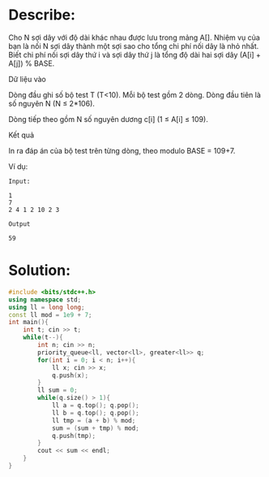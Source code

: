 # Describe:

Cho N sợi dây với độ dài khác nhau được lưu trong mảng A[]. Nhiệm vụ của bạn là nối N sợi dây thành một sợi sao cho tổng chi phí nối dây là nhỏ nhất. Biết chi phí nối sợi dây thứ i và sợi dây thứ j là tổng độ dài hai sợi dây (A[i] + A[j]) % BASE.

Dữ liệu vào

Dòng đầu ghi số bộ test T (T<10). Mỗi bộ test gồm 2 dòng. Dòng đầu tiên là số nguyên N (N ≤ 2*106).

Dòng tiếp theo gồm N số nguyên dương c[i] (1 ≤ A[i] ≤ 109).

Kết quả 

In ra đáp án của bộ test trên từng dòng, theo modulo BASE = 109+7.

Ví dụ:

```text
Input:

1
7
2 4 1 2 10 2 3
```

```text
Output

59
```

# Solution:

```C++
#include <bits/stdc++.h>
using namespace std;
using ll = long long;
const ll mod = 1e9 + 7;
int main(){
    int t; cin >> t;
    while(t--){
        int n; cin >> n;
        priority_queue<ll, vector<ll>, greater<ll>> q;
        for(int i = 0; i < n; i++){
            ll x; cin >> x;
            q.push(x);
        }
        ll sum = 0;
        while(q.size() > 1){
            ll a = q.top(); q.pop();
            ll b = q.top(); q.pop();
            ll tmp = (a + b) % mod;
            sum = (sum + tmp) % mod;
            q.push(tmp);
        }
        cout << sum << endl;
    }
}
```